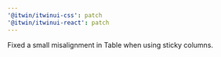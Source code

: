 ```yaml
---
'@itwin/itwinui-css': patch
'@itwin/itwinui-react': patch
---
```


Fixed a small misalignment in Table when using sticky columns.

